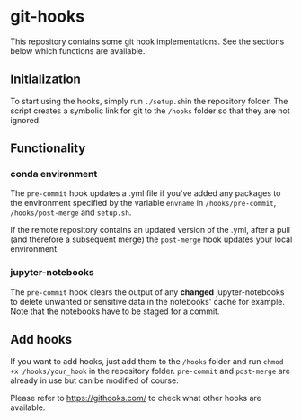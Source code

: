 # git-hooks
This repository contains some git hook implementations. See the sections below which functions are available.

## Initialization
To start using the hooks, simply run `./setup.sh`in the repository folder. The script creates a symbolic link for git to the `/hooks` folder so that they are not ignored.

## Functionality
### conda environment
The `pre-commit` hook updates a .yml file if you've added any packages to the environment specified by the variable `envname` in `/hooks/pre-commit`, `/hooks/post-merge` and `setup.sh`.  

If the remote repository contains an updated version of the .yml, after a pull (and therefore a subsequent merge) the `post-merge` hook updates your local environment.

### jupyter-notebooks
The `pre-commit` hook clears the output of any **changed** jupyter-notebooks to delete unwanted or sensitive data in the notebooks' cache for example. Note that the notebooks have to be staged for a commit.

## Add hooks
If you want to add hooks, just add them to the `/hooks` folder and run `chmod +x /hooks/your_hook` in the repository folder. `pre-commit` and `post-merge` are already in use but can be modified of course.  

Please refer to https://githooks.com/ to check what other hooks are available.
